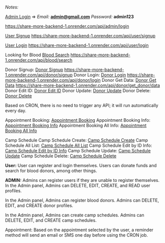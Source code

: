 *Notes:*

[Admin Login](https://share-more-backend-1.onrender.com/api/admin/login) => *Email:* **admin@gmail.com** *Password:* **admin123**

https://share-more-backend-1.onrender.com/api/admin/login

[User Signup](https://share-more-backend-1.onrender.com/api/user/signup) 
https://share-more-backend-1.onrender.com/api/user/signup

[User Login](https://share-more-backend-1.onrender.com/api/user/login) 
https://share-more-backend-1.onrender.com/api/user/login

Looking for Blood [Blood Search](https://share-more-backend-1.onrender.com/api/blood/search)
https://share-more-backend-1.onrender.com/api/blood/search

Donor Signup: [Donor Signup](https://share-more-backend-1.onrender.com/api/donor/signup)
https://share-more-backend-1.onrender.com/api/donor/signup
Donor Login: [Donor Login](https://share-more-backend-1.onrender.com/api/donor/login)
https://share-more-backend-1.onrender.com/api/donor/login
Donor Get Data: [Donor Get Data](https://share-more-backend-1.onrender.com/api/donor/get_donor/data)
https://share-more-backend-1.onrender.com/api/donor/get_donor/data
Donor Edit ID: [Donor Edit ID](https://share-more-backend-1.onrender.com/api/donor/:id)
Donor Update: [Donor Update](https://share-more-backend-1.onrender.com/api/donor/edit/:id)
Donor Delete: [Donor Delete](https://share-more-backend-1.onrender.com/api/donor/delete/:id)


Based on CRON, there is no need to trigger any API; it will run automatically every day.

Appointment Booking: [Appointment Booking](https://share-more-backend-1.onrender.com/api/blood_donor_appointment/booking)
Appointment Booking Info: [Appointment Booking Info](https://share-more-backend-1.onrender.com/api/blood_donor_appointment/get_booking_info)
Appointment Booking All Info: [Appointment Booking All Info](https://share-more-backend-1.onrender.com/api/blood_donor_appointment/all_appoinment_list)

Camp Schedule
Camp Schedule Create: [Camp Schedule Create](https://share-more-backend-1.onrender.com/api/camp_schedule/create)
Camp Schedule All List: [Camp Schedule All List](https://share-more-backend-1.onrender.com/api/camp_schedule/list)
Camp Schedule Edit by ID Info: [Camp Schedule Edit by ID Info](https://share-more-backend-1.onrender.com/api/camp_schedule/:id)
Camp Schedule Update: [Camp Schedule Update](https://share-more-backend-1.onrender.com/api/camp_schedule/edit/:id)
Camp Schedule Delete: [Camp Schedule Delete](https://share-more-backend-1.onrender.com/api/camp_schedule/delete/:id)

**User:**
User can register and login themselves. 
Users can donate funds and search for blood donors, among other things.

**ADMIN:** 
Admins can register users if they are unable to register themselves.
In the Admin panel, Admins can DELETE, EDIT, CREATE, and READ user profiles.

In the Admin panel, Admins can register blood donors.
Admins can DELETE, EDIT, and CREATE donor profiles.

In the Admin panel, Admins can create camp schedules.
Admins can DELETE, EDIT, and CREATE camp schedules.

Appointment: Based on the appointment selected by the user, a reminder method will send an email or SMS one day before using the CRON job.

